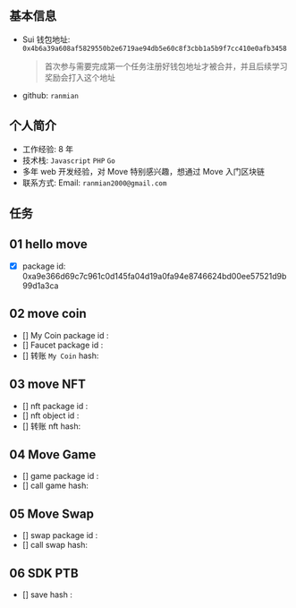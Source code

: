 ## 基本信息

- Sui 钱包地址: `0x4b6a39a608af5829550b2e6719ae94db5e60c8f3cbb1a5b9f7cc410e0afb3458`
  > 首次参与需要完成第一个任务注册好钱包地址才被合并，并且后续学习奖励会打入这个地址
- github: `ranmian`

## 个人简介

- 工作经验: 8 年
- 技术栈: `Javascript` `PHP` `Go`
- 多年 web 开发经验，对 Move 特别感兴趣，想通过 Move 入门区块链
- 联系方式: Email: `ranmian2000@gmail.com`

## 任务

## 01 hello move

- [x] package id: 0xa9e366d69c7c961c0d145fa04d19a0fa94e8746624bd00ee57521d9b99d1a3ca

## 02 move coin

- [] My Coin package id :
- [] Faucet package id :
- [] 转账 `My Coin` hash:

## 03 move NFT

- [] nft package id :
- [] nft object id :
- [] 转账 nft hash:

## 04 Move Game

- [] game package id :
- [] call game hash:

## 05 Move Swap

- [] swap package id :
- [] call swap hash:

## 06 SDK PTB

- [] save hash :

